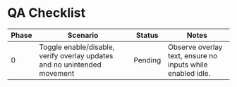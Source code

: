 # QA Checklist

| Phase | Scenario | Status | Notes |
|-------|----------|--------|-------|
| 0 | Toggle enable/disable, verify overlay updates and no unintended movement | Pending | Observe overlay text, ensure no inputs while enabled idle. |
